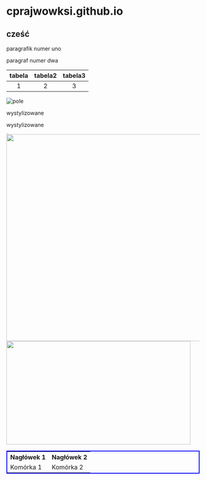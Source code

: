 
# cprajwowksi.github.io
## cześć

paragrafik numer uno 

paragraf numer dwa

|tabela|tabela2|tabela3|
|:---:|:---:|:---:|
|1|2|3|

![pole](IMG_20220611_173228.jpg)


  <body> 
  <div class="title">wystylizowane</div> 
  <p>wystylizowane</p> 
  <p style="font-size: 1pt;">Koniec</p> 
  </body>
  
  <img src="/IMG_20220614_104604.jpg" style="width: 960px; height: 540px;" />
  <img src="/IMG_20220614_104604.jpg" style="width: 480px; height: 270px;" />

<table style="border: 2px solid blue;">

 <tr>

  <th>Nagłówek 1</th>

  <th>Nagłówek 2</th>

 </tr>

 <tr>

  <td>Komórka 1</td>

  <td>Komórka 2</td>

 </tr>

</table>
